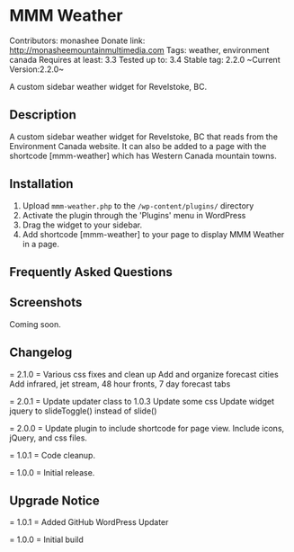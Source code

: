 MMM Weather
===========

Contributors: monashee
Donate link: http://monasheemountainmultimedia.com
Tags: weather, environment canada
Requires at least: 3.3
Tested up to: 3.4
Stable tag: 2.2.0
~Current Version:2.2.0~

A custom sidebar weather widget for Revelstoke, BC. 

Description
-----------

A custom sidebar weather widget for Revelstoke, BC that reads from the Environment Canada website. It can also be added to a page with the shortcode [mmm-weather] which has Western Canada mountain towns.

Installation
------------

1. Upload `mmm-weather.php` to the `/wp-content/plugins/` directory
2. Activate the plugin through the 'Plugins' menu in WordPress
3. Drag the widget to your sidebar.
4. Add shortcode [mmm-weather] to your page to display MMM Weather in a page.

Frequently Asked Questions
--------------------------
Screenshots
-----------

Coming soon.

Changelog
---------

= 2.1.0 =
Various css fixes and clean up
Add and organize forecast cities
Add infrared, jet stream, 48 hour fronts, 7 day forecast tabs

= 2.0.1 =
Update updater class to 1.0.3
Update some css
Update widget jquery to slideToggle() instead of slide()

= 2.0.0 =
Update plugin to include shortcode for page view.
Include icons, jQuery, and css files.

= 1.0.1 =
Code cleanup.

= 1.0.0 =
Initial release.

Upgrade Notice
--------------

= 1.0.1 =
Added GitHub WordPress Updater

= 1.0.0 =
Initial build

